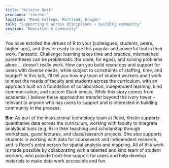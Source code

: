 ```yaml
---
title: "Kristin Bott"
pronouns: "she/her"
location: "Reed College, Portland, Oregon"
talk: "Supporting R across disciplines + building community"
session: "Education & Community"
---
```


You have extolled the virtues of R to your [colleagues, students, peers, higher-ups], and they’re ready to use this popular and powerful tool in their work. Fantastic. Challenge: learning takes time and practice, mismatched parentheses can be problematic (for code, for egos), and solving problems alone … doesn’t really work. How can you build resources and support for users with diverse needs, while subject to constraints of staffing, time, and budget? In this talk, I’ll tell you how my team of student workers and I work to meet the needs of faculty and students across the curriculum, with an approach built on a foundation of collaboration, independent learning, kind communication, and custom Slack emojis. While this story comes from academia, I believe these approaches transfer beyond the ivory tower – relevant to anyone who has users to support and is interested in building community in the process.

__Bio:__ As part of the instructional technology team at Reed, Kristin supports quantitative data across the curriculum, working with faculty to integrate analytical tools (e.g. R) in their teaching and scholarship through workshops, guest lectures, and class/research projects. She also supports students in working with data for coursework and independent research, and is Reed's point person for spatial analysis and mapping. All of this work is made possible by collaborating with a talented and kind team of student workers, who provide front-line support for users and help develop materials to make data work accessible and fun.
